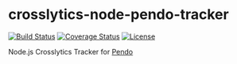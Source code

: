 # crosslytics-node-pendo-tracker
[![Build Status](https://travis-ci.org/CrossLead/crosslytics-node-pendo-tracker.svg?branch=master)](https://travis-ci.org/CrossLead/crosslytics-node-pendo-tracker?branch=master)
[![Coverage Status](https://coveralls.io/repos/github/CrossLead/crosslytics-node-pendo-tracker/badge.svg?branch=master)](https://coveralls.io/github/CrossLead/crosslytics-node-pendo-tracker?branch=master)
[![License](https://img.shields.io/badge/License-Apache%202.0-blue.svg)](https://opensource.org/licenses/Apache-2.0)

Node.js Crosslytics Tracker for [Pendo](https://www.pendo.io/)
